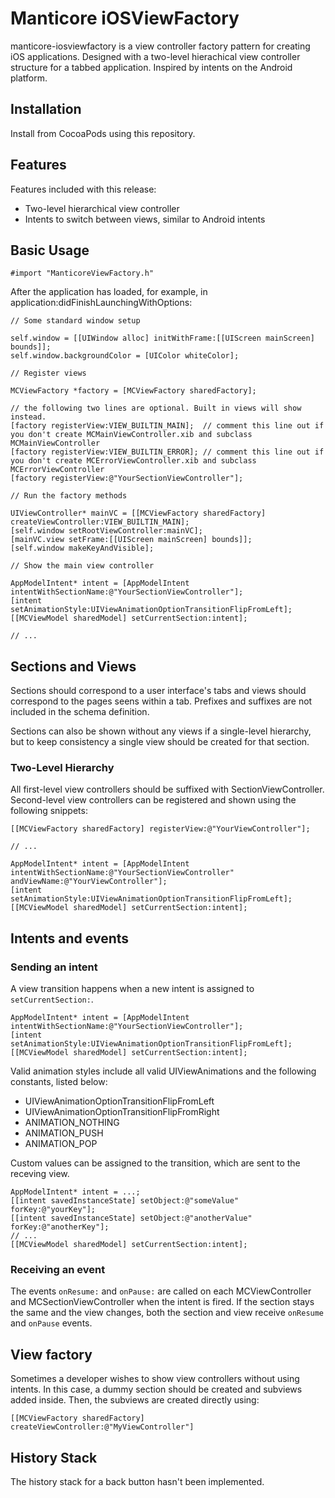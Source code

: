 Manticore iOSViewFactory
========================

manticore-iosviewfactory is a view controller factory pattern for creating iOS applications.
Designed with a two-level hierachical view controller structure for a tabbed application. 
Inspired by intents on the Android platform.

Installation
------------

Install from CocoaPods using this repository.

Features
--------

Features included with this release:

* Two-level hierarchical view controller
* Intents to switch between views, similar to Android intents

Basic Usage
-----------

    #import "ManticoreViewFactory.h"

After the application has loaded, for example, in application:didFinishLaunchingWithOptions:

    // Some standard window setup

    self.window = [[UIWindow alloc] initWithFrame:[[UIScreen mainScreen] bounds]];
    self.window.backgroundColor = [UIColor whiteColor];

    // Register views

    MCViewFactory *factory = [MCViewFactory sharedFactory];

    // the following two lines are optional. Built in views will show instead.
    [factory registerView:VIEW_BUILTIN_MAIN];  // comment this line out if you don't create MCMainViewController.xib and subclass MCMainViewController
    [factory registerView:VIEW_BUILTIN_ERROR]; // comment this line out if you don't create MCErrorViewController.xib and subclass MCErrorViewController
    [factory registerView:@"YourSectionViewController"];

    // Run the factory methods

    UIViewController* mainVC = [[MCViewFactory sharedFactory] createViewController:VIEW_BUILTIN_MAIN];
    [self.window setRootViewController:mainVC];
    [mainVC.view setFrame:[[UIScreen mainScreen] bounds]];
    [self.window makeKeyAndVisible];

    // Show the main view controller

    AppModelIntent* intent = [AppModelIntent intentWithSectionName:@"YourSectionViewController"];
    [intent setAnimationStyle:UIViewAnimationOptionTransitionFlipFromLeft];
    [[MCViewModel sharedModel] setCurrentSection:intent];

    // ...

Sections and Views
------------------

Sections should correspond to a user interface's tabs and views should correspond to the pages
seens within a tab. Prefixes and suffixes are not included in the schema definition.

Sections can also be shown without any views if a single-level hierarchy, but to keep consistency
a single view should be created for that section.

### Two-Level Hierarchy

All first-level view controllers should be suffixed with SectionViewController. Second-level view controllers can be registered and shown using the following snippets:

    [[MCViewFactory sharedFactory] registerView:@"YourViewController"];

    // ...

    AppModelIntent* intent = [AppModelIntent intentWithSectionName:@"YourSectionViewController" andViewName:@"YourViewController"];
    [intent setAnimationStyle:UIViewAnimationOptionTransitionFlipFromLeft];
    [[MCViewModel sharedModel] setCurrentSection:intent];

Intents and events
------------------

### Sending an intent

A view transition happens when a new intent is assigned to `setCurrentSection:`.

    AppModelIntent* intent = [AppModelIntent intentWithSectionName:@"YourSectionViewController"];
    [intent setAnimationStyle:UIViewAnimationOptionTransitionFlipFromLeft];
    [[MCViewModel sharedModel] setCurrentSection:intent];

Valid animation styles include all valid UIViewAnimations and the following constants, listed below:

* UIViewAnimationOptionTransitionFlipFromLeft
* UIViewAnimationOptionTransitionFlipFromRight
* ANIMATION_NOTHING
* ANIMATION_PUSH
* ANIMATION_POP

Custom values can be assigned to the transition, which are sent to the receving view.

    AppModelIntent* intent = ...;
    [[intent savedInstanceState] setObject:@"someValue" forKey:@"yourKey"];
    [[intent savedInstanceState] setObject:@"anotherValue" forKey:@"anotherKey"];
    // ...
    [[MCViewModel sharedModel] setCurrentSection:intent];

### Receiving an event

The events `onResume:` and `onPause:` are called on each MCViewController and MCSectionViewController when the intent is fired. If the section stays the same and the view changes, both the section and view receive `onResume` and `onPause` events.

View factory
------------

Sometimes a developer wishes to show view controllers without using intents. In this case,
a dummy section should be created and subviews added inside. Then, the subviews are created
directly using:

    [[MCViewFactory sharedFactory] createViewController:@"MyViewController"]


History Stack
-------------

The history stack for a back button hasn't been implemented.
